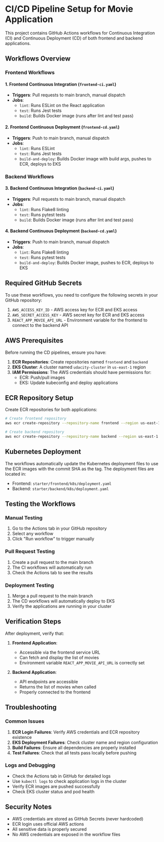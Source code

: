 # CI/CD Pipeline Setup for Movie Application

This project contains GitHub Actions workflows for Continuous Integration (CI) and Continuous Deployment (CD) of both frontend and backend applications.

## Workflows Overview

### Frontend Workflows

#### 1. Frontend Continuous Integration (`frontend-ci.yaml`)

- **Triggers**: Pull requests to main branch, manual dispatch
- **Jobs**:
  - `lint`: Runs ESLint on the React application
  - `test`: Runs Jest tests
  - `build`: Builds Docker image (runs after lint and test pass)

#### 2. Frontend Continuous Deployment (`frontend-cd.yaml`)

- **Triggers**: Push to main branch, manual dispatch
- **Jobs**:
  - `lint`: Runs ESLint
  - `test`: Runs Jest tests
  - `build-and-deploy`: Builds Docker image with build args, pushes to ECR, deploys to EKS

### Backend Workflows

#### 3. Backend Continuous Integration (`backend-ci.yaml`)

- **Triggers**: Pull requests to main branch, manual dispatch
- **Jobs**:
  - `lint`: Runs Flake8 linting
  - `test`: Runs pytest tests
  - `build`: Builds Docker image (runs after lint and test pass)

#### 4. Backend Continuous Deployment (`backend-cd.yaml`)

- **Triggers**: Push to main branch, manual dispatch
- **Jobs**:
  - `lint`: Runs Flake8 linting
  - `test`: Runs pytest tests
  - `build-and-deploy`: Builds Docker image, pushes to ECR, deploys to EKS

## Required GitHub Secrets

To use these workflows, you need to configure the following secrets in your GitHub repository:

1. `AWS_ACCESS_KEY_ID` - AWS access key for ECR and EKS access
2. `AWS_SECRET_ACCESS_KEY` - AWS secret key for ECR and EKS access
3. `REACT_APP_MOVIE_API_URL` - Environment variable for the frontend to connect to the backend API

## AWS Prerequisites

Before running the CD pipelines, ensure you have:

1. **ECR Repositories**: Create repositories named `frontend` and `backend`
2. **EKS Cluster**: A cluster named `udacity-cluster` in `us-east-1` region
3. **IAM Permissions**: The AWS credentials should have permissions for:
   - ECR: Push/pull images
   - EKS: Update kubeconfig and deploy applications

## ECR Repository Setup

Create ECR repositories for both applications:

```bash
# Create frontend repository
aws ecr create-repository --repository-name frontend --region us-east-1

# Create backend repository
aws ecr create-repository --repository-name backend --region us-east-1
```

## Kubernetes Deployment

The workflows automatically update the Kubernetes deployment files to use the ECR images with the commit SHA as the tag. The deployment files are located in:

- Frontend: `starter/frontend/k8s/deployment.yaml`
- Backend: `starter/backend/k8s/deployment.yaml`

## Testing the Workflows

### Manual Testing

1. Go to the Actions tab in your GitHub repository
2. Select any workflow
3. Click "Run workflow" to trigger manually

### Pull Request Testing

1. Create a pull request to the main branch
2. The CI workflows will automatically run
3. Check the Actions tab to see the results

### Deployment Testing

1. Merge a pull request to the main branch
2. The CD workflows will automatically deploy to EKS
3. Verify the applications are running in your cluster

## Verification Steps

After deployment, verify that:

1. **Frontend Application**:

   - Accessible via the frontend service URL
   - Can fetch and display the list of movies
   - Environment variable `REACT_APP_MOVIE_API_URL` is correctly set

2. **Backend Application**:
   - API endpoints are accessible
   - Returns the list of movies when called
   - Properly connected to the frontend

## Troubleshooting

### Common Issues

1. **ECR Login Failures**: Verify AWS credentials and ECR repository existence
2. **EKS Deployment Failures**: Check cluster name and region configuration
3. **Build Failures**: Ensure all dependencies are properly installed
4. **Test Failures**: Check that all tests pass locally before pushing

### Logs and Debugging

- Check the Actions tab in GitHub for detailed logs
- Use `kubectl logs` to check application logs in the cluster
- Verify ECR images are pushed successfully
- Check EKS cluster status and pod health

## Security Notes

- AWS credentials are stored as GitHub Secrets (never hardcoded)
- ECR login uses official AWS actions
- All sensitive data is properly secured
- No AWS credentials are exposed in the workflow files
